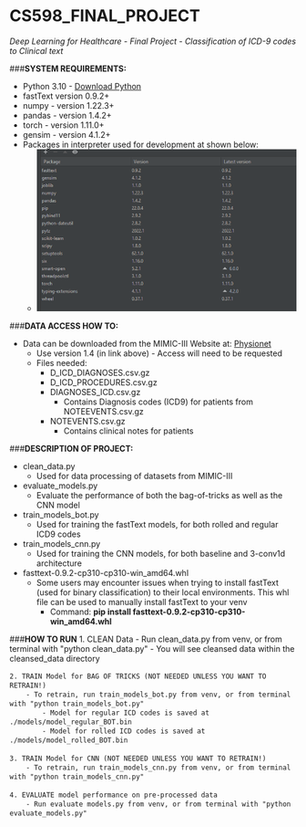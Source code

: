 # CS598_FINAL_PROJECT
_Deep Learning for Healthcare - Final Project - Classification of ICD-9 codes to Clinical text_

###**SYSTEM REQUIREMENTS:**

- Python 3.10 - [Download Python](https://www.python.org/)
- fastText version 0.9.2+
- numpy - version 1.22.3+
- pandas - version 1.4.2+
- torch - version 1.11.0+
- gensim - version 4.1.2+
- Packages in interpreter used for development at shown below:
  - ![img.png](img.png)


###**DATA ACCESS HOW TO:**

- Data can be downloaded from the MIMIC-III Website at: [Physionet](https://physionet.org/content/mimiciii/1.4/)
  - Use version 1.4 (in link above) - Access will need to be requested
  - Files needed:
    - D_ICD_DIAGNOSES.csv.gz
    - D_ICD_PROCEDURES.csv.gz
    - DIAGNOSES_ICD.csv.gz
      - Contains Diagnosis codes (ICD9) for patients from NOTEEVENTS.csv.gz
    - NOTEVENTS.csv.gz
      - Contains clinical notes for patients

###**DESCRIPTION OF PROJECT:**

- clean_data.py
  - Used for data processing of datasets from MIMIC-III
- evaluate_models.py
  - Evaluate the performance of both the bag-of-tricks as well as the CNN model
- train_models_bot.py
  - Used for training the fastText models, for both rolled and regular ICD9 codes
- train_models_cnn.py
  - Used for training the CNN models, for both baseline and 3-conv1d architecture
- fasttext-0.9.2-cp310-cp310-win_amd64.whl
  - Some users may encounter issues when trying to install fastText (used for binary classification) to their local environments. This whl file can be used to manually install fastText to your venv
    - Command: **pip install fasttext-0.9.2-cp310-cp310-win_amd64.whl**

###**HOW TO RUN**
    1. CLEAN Data
        - Run clean_data.py from venv, or from terminal with "python clean_data.py"
        - You will see cleansed data within the cleansed_data directory

    2. TRAIN Model for BAG OF TRICKS (NOT NEEDED UNLESS YOU WANT TO RETRAIN!)
        - To retrain, run train_models_bot.py from venv, or from terminal with "python train_models_bot.py"
            - Model for regular ICD codes is saved at ./models/model_regular_BOT.bin
            - Model for rolled ICD codes is saved at ./models/model_rolled_BOT.bin

    3. TRAIN Model for CNN (NOT NEEDED UNLESS YOU WANT TO RETRAIN!)
        - To retrain, run train_models_cnn.py from venv, or from terminal with "python train_models_cnn.py"

    4. EVALUATE model performance on pre-processed data
        - Run evaluate models.py from venv, or from terminal with "python evaluate_models.py"
